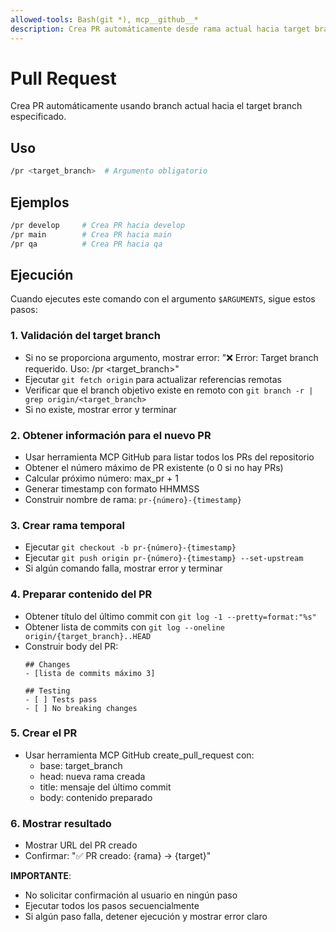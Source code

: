 ```yaml
---
allowed-tools: Bash(git *), mcp__github__*
description: Crea PR automáticamente desde rama actual hacia target branch
---
```


# Pull Request

Crea PR automáticamente usando branch actual hacia el target branch especificado.

## Uso
```bash
/pr <target_branch>  # Argumento obligatorio
```

## Ejemplos
```bash
/pr develop     # Crea PR hacia develop
/pr main        # Crea PR hacia main  
/pr qa          # Crea PR hacia qa
```

## Ejecución

Cuando ejecutes este comando con el argumento `$ARGUMENTS`, sigue estos pasos:

### 1. Validación del target branch
- Si no se proporciona argumento, mostrar error: "❌ Error: Target branch requerido. Uso: /pr <target_branch>"
- Ejecutar `git fetch origin` para actualizar referencias remotas
- Verificar que el branch objetivo existe en remoto con `git branch -r | grep origin/<target_branch>`
- Si no existe, mostrar error y terminar

### 2. Obtener información para el nuevo PR
- Usar herramienta MCP GitHub para listar todos los PRs del repositorio
- Obtener el número máximo de PR existente (o 0 si no hay PRs)
- Calcular próximo número: max_pr + 1
- Generar timestamp con formato HHMMSS
- Construir nombre de rama: `pr-{número}-{timestamp}`

### 3. Crear rama temporal
- Ejecutar `git checkout -b pr-{número}-{timestamp}`
- Ejecutar `git push origin pr-{número}-{timestamp} --set-upstream`
- Si algún comando falla, mostrar error y terminar

### 4. Preparar contenido del PR
- Obtener título del último commit con `git log -1 --pretty=format:"%s"`
- Obtener lista de commits con `git log --oneline origin/{target_branch}..HEAD`
- Construir body del PR:
  ```
  ## Changes
  - [lista de commits máximo 3]
  
  ## Testing
  - [ ] Tests pass
  - [ ] No breaking changes
  ```

### 5. Crear el PR
- Usar herramienta MCP GitHub create_pull_request con:
  - base: target_branch
  - head: nueva rama creada
  - title: mensaje del último commit
  - body: contenido preparado

### 6. Mostrar resultado
- Mostrar URL del PR creado
- Confirmar: "✅ PR creado: {rama} → {target}"

**IMPORTANTE**: 
- No solicitar confirmación al usuario en ningún paso
- Ejecutar todos los pasos secuencialmente
- Si algún paso falla, detener ejecución y mostrar error claro